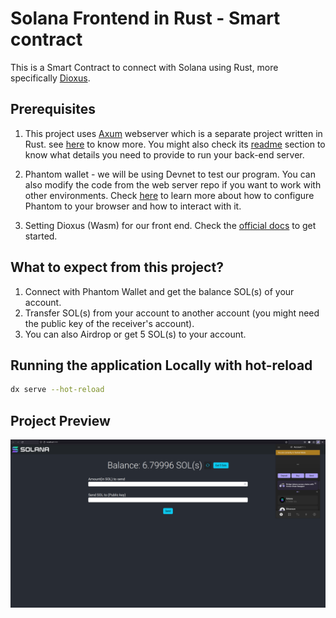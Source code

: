 # Solana Frontend in Rust - Smart contract
This is a Smart Contract to connect with Solana using Rust, more specifically [Dioxus](https://dioxuslabs.com/).

## Prerequisites
1. This project uses [Axum](https://docs.rs/axum/latest/axum/) webserver which is a separate project written in Rust. see [here](https://github.com/bunnyBites/solana-rust-axum-backend) to know more. You might also check its [readme](https://github.com/bunnyBites/solana-rust-axum-backend/blob/main/README.md) section to know what details you need to provide to run your back-end server.

2. Phantom wallet - we will be using Devnet to test our program. You can also modify the code from the web server repo if you want to work with other environments. Check [here](https://www.soldev.app/course/interact-with-wallets) to learn more about how to configure Phantom to your browser and how to interact with it.

3. Setting Dioxus (Wasm) for our front end. Check the [official docs](https://dioxuslabs.com/learn/0.4/getting_started/wasm) to get started.

## What to expect from this project?
1. Connect with Phantom Wallet and get the balance SOL(s) of your account.
2. Transfer SOL(s) from your account to another account (you might need the public key of the receiver's account).
3. You can also Airdrop or get 5 SOL(s) to your account.

## Running the application Locally with hot-reload
```sh
dx serve --hot-reload
```

## Project Preview
!["solana_ui"](public/solana_preview.png)